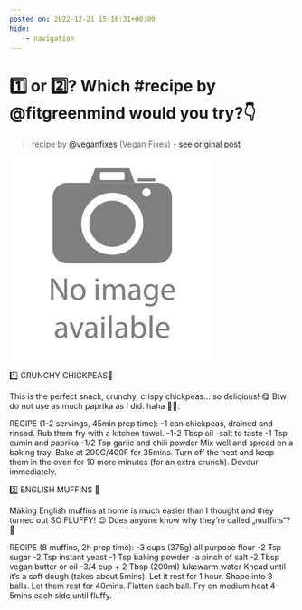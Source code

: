 ```yaml
---
posted on: 2022-12-21 15:16:31+00:00
hide:
    - navigation
---
```


# 1️⃣ or 2️⃣? Which #recipe by @fitgreenmind would you try?👇 

> recipe by [@veganfixes](https://www.instagram.com/veganfixes/) 
(Vegan Fixes) - [see original post](https://instagram.com/p/Cmb0ewFJTzp)

![](../img/noimage.jpg)


1️⃣ CRUNCHY CHICKPEAS🍿 

This is the perfect snack, crunchy, crispy chickpeas… so delicious! 😋
Btw do not use as much paprika as I did. haha 😵‍💫.

RECIPE (1-2 servings, 45min prep time):
-1 can chickpeas, drained and rinsed.
Rub them fry with a kitchen towel.
-1-2 Tbsp oil
-salt to taste
-1 Tsp cumin and paprika
-1/2 Tsp garlic and chili powder 
Mix well and spread on a baking tray.
Bake at 200C/400F for 35mins.
Turn off the heat and keep them in the oven for 10 more minutes (for an extra crunch).
Devour immediately.

2️⃣ ENGLISH MUFFINS 🍞 

Making English muffins at home is much easier than I thought and they turned out SO FLUFFY! 😍
Does anyone know why they’re called „muffins“? 🤔

RECIPE (8 muffins, 2h prep time):
-3 cups (375g) all purpose flour
-2 Tsp sugar
-2 Tsp instant yeast
-1 Tsp baking powder 
-a pinch of salt 
-2 Tbsp vegan butter or oil
-3/4 cup + 2 Tbsp (200ml) lukewarm water
Knead until it’s a soft dough (takes about 5mins).
Let it rest for 1 hour.
 Shape into 8 balls.
Let them rest for 40mins.
Flatten each ball.
Fry on medium heat 4-5mins each side until fluffy. 